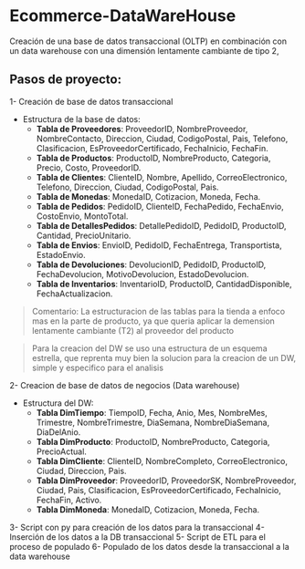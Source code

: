 # Ecommerce-DataWareHouse
Creación de una base de datos transaccional (OLTP) en combinación con un data warehouse con una dimensión lentamente cambiante de tipo 2,
  ## Pasos de proyecto:
1- Creación de base de datos transaccional
  - Estructura de la base de datos:
    - **Tabla de Proveedores**: ProveedorID, NombreProveedor, NombreContacto, Direccion, Ciudad, CodigoPostal, Pais, Telefono, Clasificacion, EsProveedorCertificado, FechaInicio, FechaFin.
    - **Tabla de Productos**: ProductoID, NombreProducto, Categoria, Precio, Costo, ProveedorID.
    - **Tabla de Clientes**: ClienteID, Nombre, Apellido, CorreoElectronico, Telefono, Direccion, Ciudad, CodigoPostal, Pais.
    - **Tabla de Monedas**: MonedaID, Cotizacion, Moneda, Fecha.
    - **Tabla de Pedidos**: PedidoID, ClienteID, FechaPedido, FechaEnvio, CostoEnvio, MontoTotal.
    - **Tabla de DetallesPedidos**: DetallePedidoID, PedidoID, ProductoID, Cantidad, PrecioUnitario.
    - **Tabla de Envios**: EnvioID, PedidoID, FechaEntrega, Transportista, EstadoEnvio.
    - **Tabla de Devoluciones**: DevolucionID, PedidoID, ProductoID, FechaDevolucion, MotivoDevolucion, EstadoDevolucion.
    - **Tabla de Inventarios**: InventarioID, ProductoID, CantidadDisponible, FechaActualizacion.
> Comentario: La estructuracion de las tablas para la tienda 
a enfoco mas en la parte de producto, ya que queria aplicar
 la demension lentamente cambiante (T2) al proveedor del 
 producto

> Para la creacion del DW se uso una estructura de un esquema
estrella, que reprenta muy bien la solucion para la 
creacion de un DW, simple y especifico para el analisis

2- Creacion de base de datos de negocios (Data warehouse)
  - Estructura del DW:
    - **Tabla DimTiempo**: TiempoID, Fecha, Anio, Mes, NombreMes, Trimestre, NombreTrimestre, DiaSemana, NombreDiaSemana, DiaDelAnio.
    - **Tabla DimProducto**: ProductoID, NombreProducto, Categoria, PrecioActual.
    - **Tabla DimCliente**: ClienteID, NombreCompleto, CorreoElectronico, Ciudad, Direccion, Pais.
    - **Tabla DimProveedor**: ProveedorID, ProveedorSK, NombreProveedor, Ciudad, Pais, Clasificacion, EsProveedorCertificado, FechaInicio, FechaFin, Activo.
    - **Tabla DimMoneda**: MonedaID, Cotizacion, Moneda, Fecha.
 
3- Script con py para creación de los datos para la transaccional
4- Inserción de los datos a la DB transaccional
5- Script de ETL para el proceso de populado
6- Populado de los datos desde la transaccional a la data warehouse
